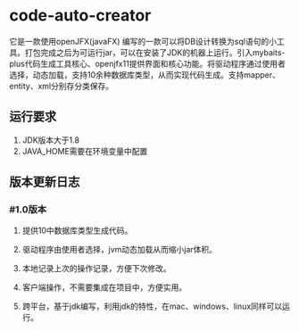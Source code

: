 # code-auto-creator

它是一款使用openJFX(javaFX) 编写的一款可以将DB设计转换为sql语句的小工具。打包完成之后为可运行jar，可以在安装了JDK的机器上运行。引入mybaits-plus代码生成工具核心、openjfx11提供界面和核心功能。将驱动程序通过使用者选择，动态加载，支持10余种数据库类型，从而实现代码生成。支持mapper、entity、xml分别存分类保存。



## 运行要求

1. JDK版本大于1.8
2. JAVA_HOME需要在环境变量中配置

## 版本更新日志

### #1.0版本

1. 提供10中数据库类型生成代码。

2. 驱动程序由使用者选择，jvm动态加载从而缩小jar体积。

3. 本地记录上次的操作记录，方便下次修改。

4. 客户端操作，不需要集成在项目中，方便实用。

5. 跨平台，基于jdk编写，利用jdk的特性，在mac、windows、linux同样可以运行。

   

